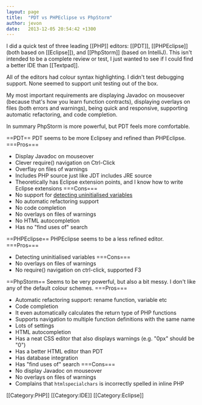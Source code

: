 ```yaml
---
layout: page
title:  "PDT vs PHPEclipse vs PhpStorm"
author: jevon
date:   2013-12-05 20:54:42 +1300
---
```


I did a quick test of three leading [[PHP]] editors: [[PDT]], [[PHPEclipse]] (both based on [[Eclipse]]), and [[PhpStorm]] (based on IntelliJ). This isn't intended to be a complete review or test, I just wanted to see if I could find a better IDE than [[Textpad]].

All of the editors had colour syntax highlighting. I didn't test debugging support. None seemed to support unit testing out of the box.

My most important requirements are displaying Javadoc on mouseover (because that's how you learn function contracts), displaying overlays on files (both errors and warnings), being quick and responsive, supporting automatic refactoring, and code completion.

In summary PhpStorm is more powerful, but PDT feels more comfortable.

==PDT==
PDT seems to be more Eclipsey and refined than PHPEclipse.
===Pros===
* Display Javadoc on mouseover
* Clever require() navigation on Ctrl-Click
* Overflay on files of warnings
* Includes PHP source just like JDT includes JRE source
* Theoretically has Eclipse extension points, and I know how to write Eclipse extensions
===Cons===
* No support for <a href="https://bugs.eclipse.org/bugs/show_bug.cgi?id=162771">detecting uninitialised variables</a>
* No automatic refactoring support
* No code completion
* No overlays on files of warnings
* No HTML autocompletion
* Has no "find uses of" search

==PHPEclipse==
PHPEclipse seems to be a less refined editor.
===Pros===
* Detecting uninitialised variables
===Cons===
* No overlays on files of warnings
* No require() navigation on ctrl-click, supported F3

==PhpStorm==
Seems to be very powerful, but also a bit messy. I don't like any of the default colour schemes.
===Pros===
* Automatic refactoring support: rename function, variable etc
* Code completion
* It even automatically calculates the return type of PHP functions
* Supports navigation to multiple function definitions with the same name
* Lots of settings
* HTML autocompletion
* Has a neat CSS editor that also displays warnings (e.g. "0px" should be "0")
* Has a better HTML editor than PDT
* Has database integration
* Has "find uses of" search
===Cons===
* No display Javadoc on mouseover
* No overlays on files of warnings
* Complains that `htmlspecialchars` is incorrectly spelled in inline PHP

[[Category:PHP]]
[[Category:IDE]]
[[Category:Eclipse]]